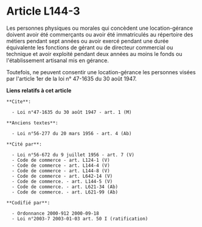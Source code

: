 # Article L144-3

Les personnes physiques ou morales qui concèdent une location-gérance doivent avoir été commerçants ou avoir été immatriculés
au répertoire des métiers pendant sept années ou avoir exercé pendant une durée équivalente les fonctions de gérant ou de
directeur commercial ou technique et avoir exploité pendant deux années au moins le fonds ou l'établissement artisanal mis en
gérance.

Toutefois, ne peuvent consentir une location-gérance les personnes visées par l'article 1er de la loi n° 47-1635 du 30 août
1947.

**Liens relatifs à cet article**

	**Cite**:

	  - Loi n°47-1635 du 30 août 1947 - art. 1 (M)

	**Anciens textes**:

	  - Loi n°56-277 du 20 mars 1956 - art. 4 (Ab)

	**Cité par**:

	  - Loi n°56-672 du 9 juillet 1956 - art. 7 (V)
	  - Code de commerce - art. L124-1 (V)
	  - Code de commerce - art. L144-4 (V)
	  - Code de commerce - art. L144-8 (V)
	  - Code de commerce - art. L642-14 (V)
	  - Code de commerce. - art. L144-5 (V)
	  - Code de commerce. - art. L621-34 (Ab)
	  - Code de commerce. - art. L621-99 (Ab)

	**Codifié par**:

	  - Ordonnance 2000-912 2000-09-18
	  - Loi n°2003-7 2003-01-03 art. 50 I (ratification)
